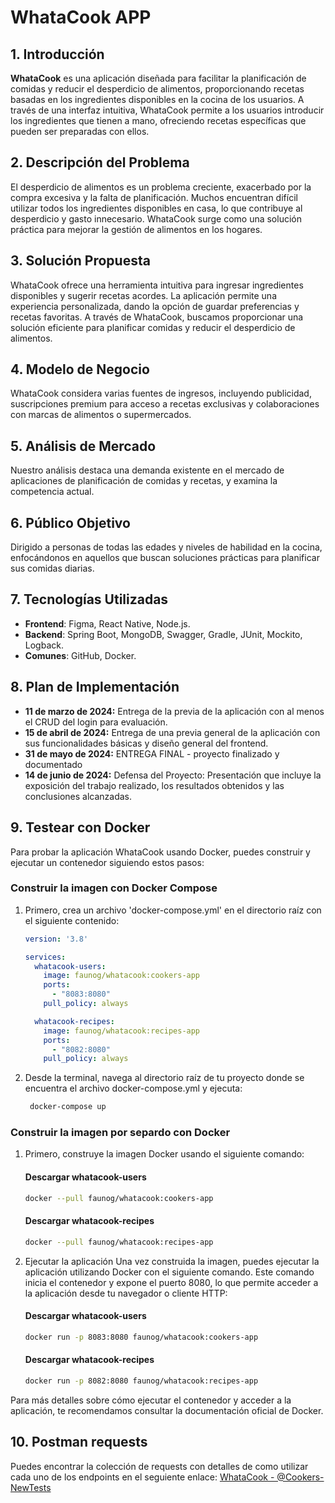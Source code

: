 
# WhataCook APP

## 1. Introducción

**WhataCook** es una aplicación diseñada para facilitar la planificación de comidas y reducir el desperdicio de alimentos, proporcionando recetas basadas en los ingredientes disponibles en la cocina de los usuarios. A través de una interfaz intuitiva, WhataCook permite a los usuarios introducir los ingredientes que tienen a mano, ofreciendo recetas específicas que pueden ser preparadas con ellos.

## 2. Descripción del Problema

El desperdicio de alimentos es un problema creciente, exacerbado por la compra excesiva y la falta de planificación. Muchos encuentran difícil utilizar todos los ingredientes disponibles en casa, lo que contribuye al desperdicio y gasto innecesario. WhataCook surge como una solución práctica para mejorar la gestión de alimentos en los hogares.

## 3. Solución Propuesta

WhataCook ofrece una herramienta intuitiva para ingresar ingredientes disponibles y sugerir recetas acordes. La aplicación permite una experiencia personalizada, dando la opción de guardar preferencias y recetas favoritas. A través de WhataCook, buscamos proporcionar una solución eficiente para planificar comidas y reducir el desperdicio de alimentos.

## 4. Modelo de Negocio

WhataCook considera varias fuentes de ingresos, incluyendo publicidad, suscripciones premium para acceso a recetas exclusivas y colaboraciones con marcas de alimentos o supermercados.

## 5. Análisis de Mercado

Nuestro análisis destaca una demanda existente en el mercado de aplicaciones de planificación de comidas y recetas, y examina la competencia actual.

## 6. Público Objetivo

Dirigido a personas de todas las edades y niveles de habilidad en la cocina, enfocándonos en aquellos que buscan soluciones prácticas para planificar sus comidas diarias.

## 7. Tecnologías Utilizadas

- **Frontend**: Figma, React Native, Node.js.
- **Backend**: Spring Boot, MongoDB, Swagger, Gradle, JUnit, Mockito, Logback.
- **Comunes**: GitHub, Docker.

## 8. Plan de Implementación

- **11 de marzo de 2024:** Entrega de la previa de la aplicación con al menos el CRUD del login para evaluación.
- **15 de abril de 2024:** Entrega de una previa general de la aplicación con sus funcionalidades básicas y diseño general del frontend. 
- **31 de mayo de 2024:** ENTREGA FINAL - proyecto finalizado y documentado
- **14 de junio de 2024:** Defensa del Proyecto: Presentación que incluye la exposición del trabajo realizado, los resultados obtenidos y las conclusiones alcanzadas. 

## 9. Testear con Docker

Para probar la aplicación WhataCook usando Docker, puedes construir y ejecutar un contenedor siguiendo estos pasos:

### Construir la imagen con Docker Compose
1. Primero, crea un archivo 'docker-compose.yml' en el directorio raíz con el siguiente contenido:
    ```yaml
    version: '3.8'
    
    services:
      whatacook-users:
        image: faunog/whatacook:cookers-app
        ports:
          - "8083:8080"
        pull_policy: always
    
      whatacook-recipes:
        image: faunog/whatacook:recipes-app
        ports:
          - "8082:8080"
        pull_policy: always
    
    ```
2. Desde la terminal, navega al directorio raíz de tu proyecto donde se encuentra el archivo docker-compose.yml y ejecuta:
   ```bash
    docker-compose up
    ```

    
### Construir la imagen por separdo con Docker

1. Primero, construye la imagen Docker usando el siguiente comando:
    #### Descargar whatacook-users
    ```bash
    docker --pull faunog/whatacook:cookers-app
    ```
    #### Descargar whatacook-recipes
    ```bash
    docker --pull faunog/whatacook:recipes-app
    ```
2. Ejecutar la aplicación
Una vez construida la imagen, puedes ejecutar la aplicación utilizando Docker con el siguiente comando. Este comando inicia el contenedor y expone el puerto 8080, lo que permite acceder a la aplicación desde tu navegador o cliente HTTP:
    #### Descargar whatacook-users
    ```bash
    docker run -p 8083:8080 faunog/whatacook:cookers-app
    ```
    #### Descargar whatacook-recipes
    ```bash
    docker run -p 8082:8080 faunog/whatacook:recipes-app
    ```

Para más detalles sobre cómo ejecutar el contenedor y acceder a la aplicación, te recomendamos consultar la documentación oficial de Docker.

## 10. Postman requests

Puedes encontrar la colección de requests con detalles de como utilizar cada uno de los endpoints en el seguiente enlace:
[WhataCook - @Cookers-NewTests](https://documenter.getpostman.com/view/12946439/2sA35A8QuD)
